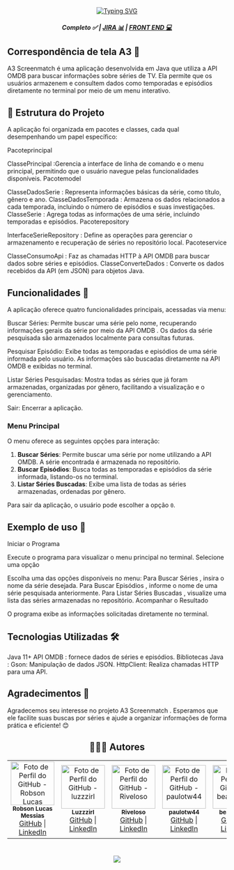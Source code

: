 <div align="center">
  <a href="https://git.io/typing-svg">
    <img src="https://readme-typing-svg.demolab.com?font=Silkscreen&size=20&duration=1500&pause=1000&center=true&vCenter=true&multiline=true&repeat=false&random=false&width=700&height=110&lines=A3+Screenmatch" 
    alt="Typing SVG" />
  </a>
  
  <h5 align="center"> 
    <b> Completo ✅ </b>  | <a href="https://www.figma.com/design/UAU9BVcvDsepbY6Me5gDdx/Untitled?node-id=0-1&node-type=canvas&t=zCe08NPMTD4aheT2-0">JIRA 📊</a> | <a href="https://github.com/Robsonlmds/SITE-front_screenmatch">FRONT END 💻</a> 
  </h5>
</div>

## Correspondência de tela A3 🎥

A3 Screenmatch é uma aplicação desenvolvida em Java que utiliza a API OMDB para buscar informações sobre séries de TV. Ela permite que os usuários armazenem e consultem dados como temporadas e episódios diretamente no terminal por meio de um menu interativo.

## 📂 Estrutura do Projeto

A aplicação foi organizada em pacotes e classes, cada qual desempenhando um papel específico:

Pacoteprincipal

ClassePrincipal :Gerencia a interface de linha de comando e o menu principal, permitindo que o usuário navegue pelas funcionalidades disponíveis.
Pacotemodel

ClasseDadosSerie : Representa informações básicas da série, como título, gênero e ano.
ClasseDadosTemporada : Armazena os dados relacionados a cada temporada, incluindo o número de episódios e suas investigações.
ClasseSerie : Agrega todas as informações de uma série, incluindo temporadas e episódios.
Pacoterepository

InterfaceSerieRepository : Define as operações para gerenciar o armazenamento e recuperação de séries no repositório local.
Pacoteservice

ClasseConsumoApi : Faz as chamadas HTTP à API OMDB para buscar dados sobre séries e episódios.
ClasseConverteDados : Converte os dados recebidos da API (em JSON) para objetos Java.

## Funcionalidades 🚀

A aplicação oferece quatro funcionalidades principais, acessadas via menu:

Buscar Séries:
Permite buscar uma série pelo nome, recuperando informações gerais da série por meio da API OMDB .
Os dados da série pesquisada são armazenados localmente para consultas futuras.

Pesquisar Episódio:
Exibe todas as temporadas e episódios de uma série informada pelo usuário.
As informações são buscadas diretamente na API OMDB e exibidas no terminal.

Listar Séries Pesquisadas:
Mostra todas as séries que já foram armazenadas, organizadas por gênero, facilitando a visualização e o gerenciamento.

Sair:
Encerrar a aplicação.


### Menu Principal

O menu oferece as seguintes opções para interação:

1. **Buscar Séries**: Permite buscar uma série por nome utilizando a API OMDB. A série encontrada é armazenada no repositório.
2. **Buscar Episódios**: Busca todas as temporadas e episódios da série informada, listando-os no terminal.
3. **Listar Séries Buscadas**: Exibe uma lista de todas as séries armazenadas, ordenadas por gênero.

Para sair da aplicação, o usuário pode escolher a opção `0`.

## Exemplo de uso 📖

Iniciar o Programa

Execute o programa para visualizar o menu principal no terminal.
Selecione uma opção

Escolha uma das opções disponíveis no menu:
Para Buscar Séries , insira o nome da série desejada.
Para Buscar Episódios , informe o nome de uma série pesquisada anteriormente.
Para Listar Séries Buscadas , visualize uma lista das séries armazenadas no repositório.
Acompanhar o Resultado

O programa exibe as informações solicitadas diretamente no terminal.

## Tecnologias Utilizadas 🛠️
Java 11+
API OMDB : fornece dados de séries e episódios.
Bibliotecas Java :
Gson: Manipulação de dados JSON.
HttpClient: Realiza chamadas HTTP para uma API.

## Agradecimentos 🙌
Agradecemos seu interesse no projeto A3 Screenmatch . Esperamos que ele facilite suas buscas por séries e ajude a organizar informações de forma prática e eficiente! 😊

  <div align="center">
  
  ## 👩🏻‍💻 Autores <br>
  
<div align="center">
  <!-- Primeira Linha -->
  <table>
    <tr>
      <td align="center">
        <a href="https://github.com/robsonlmds">
          <img src="https://avatars.githubusercontent.com/u/e?email=robsonlmds@hotmail.com&s=500" width="100px;" title="Autor Robson Lucas Messias" alt="Foto de Perfil do GitHub - Robson Lucas Messias"/><br>
        </a>
        <sub><b>Robson Lucas Messias</b></sub><br>
        <a href="https://github.com/robsonlmds">GitHub</a> | 
        <a href="https://www.linkedin.com/in/r-lucas-messias/">LinkedIn</a>
      </td>
      <td align="center">
        <a href="https://github.com/luzzzirl">
          <img src="https://avatars.githubusercontent.com/u/e?email=gabrielluz805@gmail.com&s=500" width="100px;" title="Autor Gabriel Luz" alt="Foto de Perfil do GitHub - luzzzirl"/><br>
        </a>
        <sub><b>Luzzzirl</b></sub><br>
        <a href="https://github.com/luzzzirl">GitHub</a> | 
        <a href="https://www.linkedin.com/in/gabriel-luz-324a14260/?utm_source=share&utm_campaign=share_via&utm_content=profile&utm_medium=ios_app">LinkedIn</a>
      </td>
      <td align="center">
        <a href="https://github.com/Riveloso">
          <img src="https://avatars.githubusercontent.com/u/e?email=svrichard@outlook.com&s=500" width="100px;" title="Autor Richard Veloso" alt="Foto de Perfil do GitHub - Riveloso"/><br>
        </a>
        <sub><b>Riveloso</b></sub><br>
        <a href="https://github.com/Riveloso">GitHub</a> | 
        <a href="https://www.linkedin.com/in/richard-veloso-553148251/?utm_source=share&utm_campaign=share_via&utm_content=profile&utm_medium=ios_app">LinkedIn</a>
      </td>
      <td align="center">
        <a href="https://github.com/paulotw44">
          <img src="https://avatars.githubusercontent.com/u/e?email=paulotw44@gmail.com.com&s=500" width="100px;" title="Autor Paulo Roberto" alt="Foto de Perfil do GitHub - paulotw44"/><br>
        </a>
        <sub><b>paulotw44</b></sub><br>
        <a href="https://github.com/paulotw44">GitHub</a> | 
        <a href="https://github.com/paulotw44">LinkedIn</a>
      </td>
      <td align="center">
        <a href="https://github.com/beafcastro">
          <img src="https://avatars.githubusercontent.com/u/e?email=Bea.falcao.castro@gmail.com&s=500" width="100px;" title="Autor Beatriz Falcão" alt="Foto de Perfil do GitHub - beafcastro"/><br>
        </a>
        <sub><b>beafcastro</b></sub><br>
        <a href="https://github.com/beafcastro">GitHub</a> | 
        <a href="https://www.linkedin.com/in/beatrizfcastro/?utm_source=share&utm_campaign=share_via&utm_content=profile&utm_medium=android_app">LinkedIn</a>
      </td>
    </tr>
  </table>
</div>





  <h1 align="center">
  <img src="https://readme-typing-svg.herokuapp.com/?font=Silkscreen&size=35&center=true&vCenter=true&width=700&height=70&duration=5000&lines=Obrigado+pela+atenção!;" />
  </h1>


